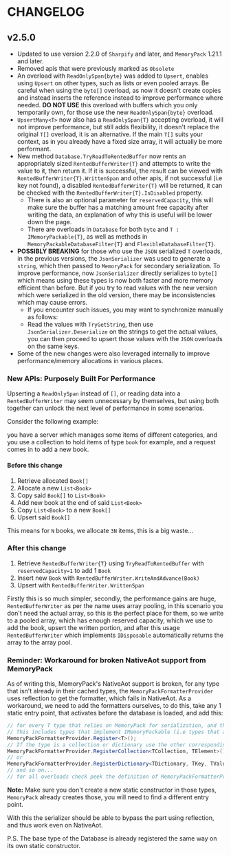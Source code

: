 # CHANGELOG

## v2.5.0

* Updated to use version 2.2.0 of `Sharpify` and later, and `MemoryPack` 1.21.1 and later.
* Removed apis that were previously marked as `Obsolete`
* An overload with `ReadOnlySpan{byte}` was added to `Upsert`, enables using `Upsert` on other types, such as lists or even pooled arrays. Be careful when using the `byte[]` overload, as now it doesn't create copies and instead inserts the reference instead to improve performance where needed. **DO NOT USE** this overload with buffers which you only temporarily own, for those use the new `ReadOnlySpan{byte}` overload.
* `UpsertMany<T>` now also has a `ReadOnlySpan{T}` accepting overload, it will not improve performance, but still adds flexibility, it doesn't replace the original `T[]` overload, it is an alternative. If the main `T[]` suits your context, as in you already have a fixed size array, it will actually be more performant.
* New method `Database.TryReadToRentedBuffer` now rents an appropriately sized `RentedBufferWriter{T}` and attempts to write the value to it, then return it. If it is successful, the result can be viewed with `RentedBufferWriter{T}.WrittenSpan` and other apis, if not successful (i.e key not found), a disabled `RentedBufferWriter{T}` will be returned, it can be checked with the `RentedBufferWriter{T}.IsDisabled` property.
  * There is also an optional parameter for `reservedCapacity`, this will make sure the buffer has a matching amount free capacity after writing the data, an explanation of why this is useful will be lower down the page.
  * There are overloads in `Database` for both `byte` and `T : IMemoryPackable{T}`, as well as methods in `MemoryPackableDatabaseFilter{T}` and `FlexibleDatabaseFilter{T}`.
* **POSSIBLY BREAKING** for those who use the `JSON` serialized `T` overloads, in the previous versions, the `JsonSerializer` was used to generate a `string`, which then passed to `MemoryPack` for secondary serialization. To improve performance, now `JsonSerializer` directly serializes to `byte[]` which means using these types is now both faster and more memory efficient than before. But if you try to read values with the new version which were serialized in the old version, there may be inconsistencies which may cause errors.
  * If you encounter such issues, you may want to synchronize manually as follows:
  * Read the values with `TryGetString`, then use `JsonSerializer.Deserialize` on the strings to get the actual values, you can then proceed to upsert those values with the `JSON` overloads on the same keys.
* Some of the new changes were also leveraged internally to improve performance/memory allocations in various places.

### New APIs: Purposely Built For Performance

Upserting a `ReadOnlySpan` instead of `[]`, or reading data into a `RentedBufferWriter` may seem unnecessary by themselves, but using both together can unlock the next level of performance in some scenarios.

Consider the following example:

you have a server which manages some items of different categories, and you use a collection to hold items of type `book` for example, and a request comes in to add a new book.

#### Before this change

1. Retrieve allocated `Book[]`
2. Allocate a new `List<Book>`
3. Copy said `Book[]` to `List<Book>`
4. Add new book at the end of said `List<Book>`
5. Copy `List<Book>` to a new `Book[]`
6. Upsert said `Book[]`

This means for `N` books, we allocate `3N` items, this is a big waste...

### After this change

1. Retrieve `RentedBufferWriter{T}` using `TryReadToRentedBuffer` with `reservedCapacity=1` to add 1 `Book`
2. Insert new `Book` with `RentedBufferWriter.WriteAndAdvance(Book)`
3. Upsert with `RentedBufferWriter.WrittenSpan`

Firstly this is so much simpler, secondly, the performance gains are huge, `RentedBufferWriter` as per the name uses array pooling, in this scenario you don't need the actual array, so this is the perfect place for them, so we write to a pooled array, which has enough reserved capacity, which we use to add the book, upsert the written portion, and after this usage `RentedBufferWriter` which implements `IDisposable` automatically returns the array to the array pool.

### Reminder: Workaround for broken NativeAot support from MemoryPack

As of writing this, MemoryPack's NativeAot support is broken, for any type that isn't already in their cached types, the `MemoryPackFormatterProvider` uses reflection to get the formatter, which fails in NativeAot.
As a workaround, we need to add the formatters ourselves, to do this, take any 1 static entry point, that activates before the database is loaded, and add this:

```csharp
// for every T type that relies on MemoryPack for serialization, and their inheritance hierarchy
// This includes types that implement IMemoryPackable (i.e types that are decorated with MemoryPackable)
MemoryPackFormatterProvider.Register<T>();
// If the type is a collection or dictionary use the other corresponding overloads:
MemoryPackFormatterProvider.RegisterCollection<TCollection, TElement>();
// or
MemoryPackFormatterProvider.RegisterDictionary<TDictionary, TKey, TValue>();
// and so on...
// for all overloads check peek the definition of MemoryPackFormatterProvider, or their Github Repo
```

**Note:** Make sure you don't create a new static constructor in those types, `MemoryPack` already creates those, you will need to find a different entry point.

With this the serializer should be able to bypass the part using reflection, and thus work even on NativeAot.

P.S. The base type of the Database is already registered the same way on its own static constructor.
